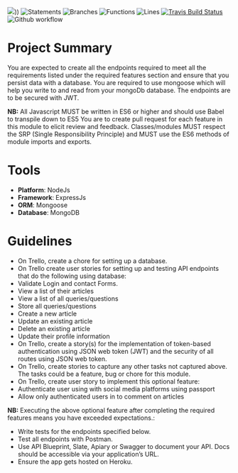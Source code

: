 ![](https://img.shields.io/badge/Coverage-92%25-83A603.svg?style=flat&logo=kotlin&logoColor=white&color=green&prefix=$coverage$)))
![Statements](https://img.shields.io/badge/statements-92.45%25-brightgreen.svg?style=flat)
![Branches](https://img.shields.io/badge/branches-85.18%25-yellow.svg?style=flat)
![Functions](https://img.shields.io/badge/functions-100%25-brightgreen.svg?style=flat)
![Lines](https://img.shields.io/badge/lines-91.75%25-brightgreen.svg?style=flat)
[![Travis Build Status](https://app.travis-ci.com/Rukundo725/My-Personal-Website-backend.svg?branch=main)](https://app.travis-ci.com/Rukundo725/My-Personal-Website-backend)
![Github workflow](https://github.com/Rukundo725/My-Personal-Website-backend/actions/workflows/CI.yml/badge.svg)



# **Project Summary**
You are expected to create all the endpoints required to meet all the requirements listed under the required features section and ensure that you persist data with a database. You are  required to use mongoose which will  help you write to and read from your mongoDb database. The endpoints are to be secured with JWT.

**NB:**
All Javascript MUST be written in ES6 or higher and should use Babel to transpile down to ES5
You are to create pull request for each feature in this module  to elicit review and feedback.
Classes/modules MUST respect the SRP (Single Responsibility Principle) and MUST use the ES6 methods of module imports and exports.
# Tools
- **Platform**: NodeJs
- **Framework**: ExpressJs
- **ORM**: Mongoose
- **Database**: MongoDB


# Guidelines
- On Trello, create a chore for setting up a database.
- On Trello  create user stories for setting up and testing API endpoints that do the following using database:
- Validate Login and contact Forms.
- View a list of their articles
- View a list of all queries/questions
- Store all queries/questions
- Create a new article
- Update an existing article
- Delete an existing article
- Update their profile information
- On Trello, create a story(s) for the implementation of token-based authentication using JSON web token (JWT) and the security of all routes using JSON web token.
- On Trello, create stories to capture any other tasks not captured above. The tasks could be a feature, bug or chore for this module.
- On Trello, create user story to implement this optional feature: 
- Authenticate user using with social media platforms using passport 
- Allow only authenticated users in to comment on articles

**NB:** Executing the above optional feature after completing the required features means you have exceeded expectations.:
- Write tests for the endpoints specified below.
- Test all endpoints with Postman.
- Use API Blueprint, Slate, Apiary or Swagger to document your API. Docs should be accessible via your application’s URL.
- Ensure the app gets hosted on Heroku.





